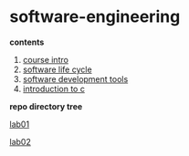# software-engineering

**contents**

1.  [course intro](./01-course-intro/README.md)
2.  [software life cycle](./02-software-life-cycle/README.md)
3.  [software development tools](./03-software-development-tools/README.md)
4.  [introduction to c](./04-intro-c/README.md)

**repo directory tree**

[lab01](./src/lab01/README.md)

[lab02](./src/lab02/README.md)
